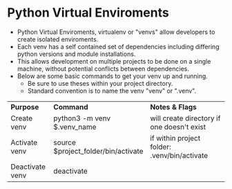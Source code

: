 <h1>Python Virtual Enviroments</h1>

- Python Virtual Enviroments, virtualenv or "venvs" allow developers to create isolated enviroments.
- Each venv has a self contained set of dependencies including differing python versions and module installations.
- This allows development on multiple projects to be done on a single machine, without potential conflicts between dependencies.
- Below are some basic commands to get your venv up and running.
  - Be sure to use theses within your project directory.
  - Standard convention is to name the venv "venv" or ".venv".

<table>
<tr>
<td width="20%">
<strong>
Purpose
</strong>
</td>
<td width="40%">
<strong>
Command
</strong>
</td>
<td width="40%">
<strong>
Notes & Flags
</strong>
</td>
</tr>
<td width="20%">
Create venv
</td>
<td width="40%">
python3 -m venv $.venv_name
</td>
<td width="40%">
will create directory if one doesn't exist
</td>
</tr>
<td width="20%">
Activate venv
</td>
<td width="40%">
source $project_folder/bin/activate
</td>
<td width="40%">
if within project folder: .venv/bin/activate
</td>
</tr>
<td width="20%">
Deactivate venv
</td>
<td width="40%">
deactivate
</td>
<td width="40%">
</td>
</tr>
</table>